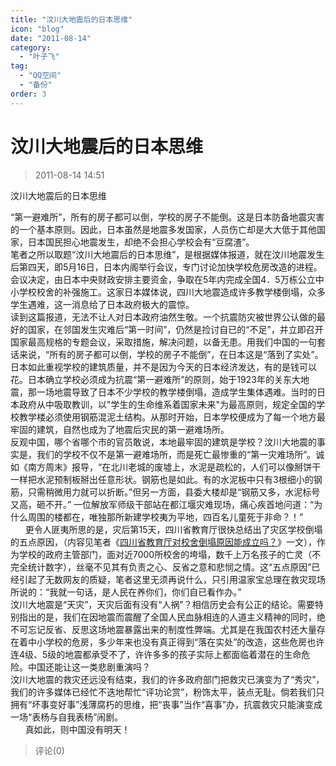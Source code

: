 ```yaml
---
title: "汶川大地震后的日本思维"
icon: "blog"
date: "2011-08-14"
category:
  - "叶子飞"
tag:
  - "QQ空间"
  - "备份"
order: 3
---
```

# 汶川大地震后的日本思维
> 2011-08-14 14:51


汶川大地震后的日本思维

  
“第一避难所”，所有的房子都可以倒，学校的房子不能倒。这是日本防备地震灾害的一个基本原则。因此，日本虽然是地震多发国家，人员伤亡却是大大低于其他国家，日本国民担心地震发生，却绝不会担心学校会有“豆腐渣”。   
笔者之所以取题“汶川大地震后的日本思维”，是根据媒体报道，就在汶川地震发生后第四天，即5月16日，日本内阁举行会议，专门讨论加快学校危房改造的进程。会议决定，由日本中央财政安排主要资金，争取在5年内完成全国4．5万栋公立中小学校校舍的补强施工。这家日本媒体说，四川大地震造成许多教学楼倒塌，众多学生遇难，这一消息给了日本政府极大的震惊。   
读到这篇报道，无法不让人对日本政府油然生敬。一个抗震防灾被世界公认做的最好的国家，在邻国发生灾难后“第一时间”，仍然是捡讨自已的“不足”，并立即召开国家最高规格的专题会议，采取措施，解决问题，以备无患。用我们中国的一句套话来说，“所有的房子都可以倒，学校的房子不能倒”，在日本这是“落到了实处”。   
日本如此重视学校的建筑质量，并不是因为今天的日本经济发达，有的是钱可以花。日本确立学校必须成为抗震“第一避难所”的原则，始于1923年的关东大地震，那一场地震导致了日本不少学校的教学楼倒塌，造成学生集体遇难。当时的日本政府从中吸取教训，以"学生的生命维系着国家未来"为最高原则，规定全国的学校教学楼必须使用钢筋混泥土结构。从那时开始，日本学校便成为了每一个地方最牢固的建筑，自然也成为了地震后灾民的第一避难场所。   
反观中国，哪个省哪个市的官员敢说，本地最牢固的建筑是学校？汶川大地震的事实是，我们的学校不仅不是第一避难场所，而是死亡最惨重的“第一灾难场所”。诚如《南方周末》报导，“在北川老城的废墟上，水泥是疏松的，人们可以像掰饼干一样把水泥预制板掰出任意形状。钢筋也是如此。有的水泥板中只有3根细小的钢筋，只需稍微用力就可以折断。”但另一方面，县委大楼却是“钢筋又多，水泥标号又高，砸不开。” 一位解放军师级干部站在都江堰灾难现场，痛心疾首地问道：“为什么周围的楼都在，唯独那所新建学校夷为平地，四百名儿童死于非命？！”   
      更令人匪夷所思的是，灾后第15天，四川省教育厅很快总结出了灾区学校倒塌的五点原因，（内容见笔者《[四川省教育厅对校舍倒塌原因能成立吗？](http://98976.blog.sohu.com/88699346.html)》一文），作为学校的政府主管部门，面对近7000所校舍的垮塌，数千上万名孩子的亡灵（不完全统计数字），丝毫不见其有负责之心、反省之意和悲悯之情。这“五点原因”已经引起了无数网友的质疑，笔者这里无须再说什么，只引用温家宝总理在救灾现场所说的：“我就一句话，是人民在养你们，你们自已看作办。”   
汶川大地震是“天灾”，天灾后面有没有“人祸”？相信历史会有公正的结论。需要特别指出的是，我们在因地震而震醒了全国人民血脉相连的人道主义精神的同时，绝不可忘记反省、反思这场地震暴露出来的制度性弊端。尤其是在我国农村还大量存在着中小学校的危房，多少年来也没有真正得到“落在实处”的改造，这些危房也许连4级、5级的地震都承受不了，许许多多的孩子实际上都面临着潜在的生命危险。中国还能让这一类悲剧重演吗？   
汶川大地震的救灾还远没有结束，我们的许多政府部门把救灾已演变为了“秀灾”，我们的许多媒体已经忙不迭地帮忙“评功论赏”，粉饰太平，装点无耻。倘若我们只拥有“坏事变好事”浅薄腐朽的思维，把“丧事”当作“喜事”办，抗震救灾只能演变成一场“表杨与自我表杨”闹剧。   
      真如此，则中国没有明天！
> 评论(0)

